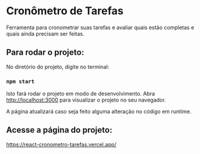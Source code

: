 # Cronômetro de Tarefas

Ferramenta para cronometrar suas tarefas e avaliar quais estão completas e quais ainda precisam ser feitas.

## Para rodar o projeto:

No diretório do projeto, digite no terminal:

### `npm start`

Isto fará rodar o projeto em modo de desenvolvimento.
Abra [http://localhost:3000](http://localhost:3000) para visualizar o projeto no seu navegador.

A página atualizará caso seja feito alguma alteração no código em runtime.

## Acesse a página do projeto:
https://react-cronometro-tarefas.vercel.app/
